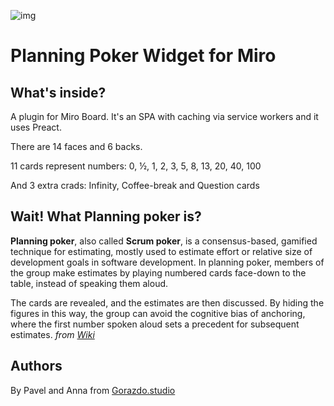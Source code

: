 ![img](https://repository-images.githubusercontent.com/221273648/47699c80-12ac-11ea-8ffb-072183c1cc47)
# Planning Poker Widget for Miro

## What's inside?

A plugin for Miro Board. It's an SPA with caching via service workers and it uses Preact. 

There are 14 faces and 6 backs.

11 cards represent numbers: 0, ½, 1, 2, 3, 5, 8, 13, 20, 40, 100

And 3 extra crads: Infinity, Coffee-break and Question cards

## Wait! What Planning poker is?

**Planning poker**, also called **Scrum poker**, is a consensus-based, gamified technique for estimating, mostly used to estimate effort or relative size of development goals in software development. In planning poker, members of the group make estimates by playing numbered cards face-down to the table, instead of speaking them aloud. 

The cards are revealed, and the estimates are then discussed. By hiding the figures in this way, the group can avoid the cognitive bias of anchoring, where the first number spoken aloud sets a precedent for subsequent estimates. _from [Wiki](https://en.wikipedia.org/wiki/Planning_poker)_


## Authors

By Pavel and Anna from [Gorazdo.studio](https://gorazdo.studio/)
